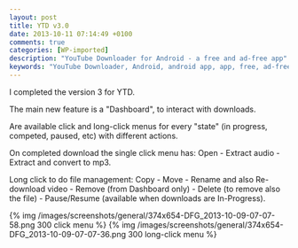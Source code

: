 ```yaml
---
layout: post
title: YTD v3.0
date: 2013-10-11 07:14:49 +0100
comments: true
categories: [WP-imported]
description: "YouTube Downloader for Android - a free and ad-free app"
keywords: "YouTube Downloader, Android, android app, app, free, ad-free, no ads, dentex, video, YouTube, downloader"
---
```


I completed the version 3 for YTD.

The main new feature is a "Dashboard", to interact with downloads.

Are available click and long-click menus for every "state" (in progress, competed, paused, etc) with different actions.

On completed download the single click menu has: Open - Extract audio - Extract and convert to mp3.

Long click to do file management: Copy - Move - Rename and also Re-download video - Remove (from Dashboard only) - Delete (to remove also the file) - Pause/Resume (available when downloads are In-Progress).

{% img /images/screenshots/general/374x654-DFG_2013-10-09-07-07-58.png 300 click menu %}
{% img /images/screenshots/general/374x654-DFG_2013-10-09-07-07-36.png 300 long-click menu %}
